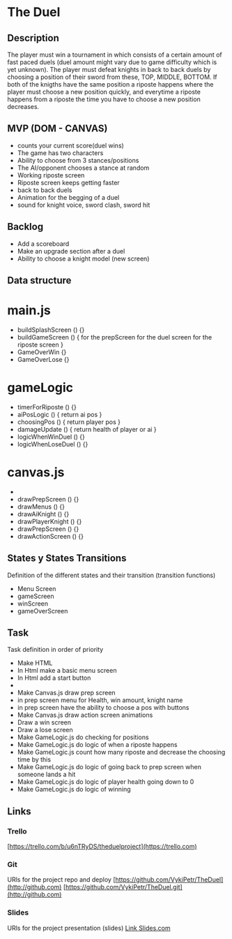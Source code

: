 # The Duel

## Description
The player must win a tournament in which consists of a certain amount of fast paced duels (duel amount might vary due to game difficulty which is yet unknown). The player must defeat knights in back to back duels by choosing a position of their sword from these, TOP, MIDDLE, BOTTOM. If both of the knigths have the same position a riposte happens where the player must choose a new position quickly, and everytime a riposte happens from a riposte the time you have to choose a new position decreases. 


## MVP (DOM - CANVAS)

- counts your current score(duel wins)
- The game has two characters
- Ability to choose from 3 stances/positions
- The AI/opponent chooses a stance at random
- Working riposte screen
- Riposte screen keeps getting faster
- back to back duels
- Animation for the begging of a duel
- sound for knight voice, sword clash, sword hit

## Backlog

- Add a scoreboard
- Make an upgrade section after a duel
- Ability to choose a knight model (new screen)

## Data structure

# main.js

- buildSplashScreen () {}
- buildGameScreen () {
      for the prepScreen
      for the duel screen
      for the riposte screen
}
- GameOverWin {}
- GameOverLose {}

# gameLogic
  
 - timerForRiposte () {}
 - aiPosLogic () {
    return ai pos
 }
 - choosingPos () {
    return player pos
 }
 - damageUpdate () {
    return health of player or ai
 }
 - logicWhenWinDuel () {}
 - logicWhenLoseDuel () {}
 
 # canvas.js
 
 
 -
 - drawPrepScreen () {}
 - drawMenus () {}
 - drawAiKnight () {}
 - drawPlayerKnight () {}
 - drawPrepScreen () {}
 - drawActionScreen () {}
 

## States y States Transitions
Definition of the different states and their transition (transition functions)

- Menu Screen
- gameScreen
- winScreen
- gameOverScreen


## Task
Task definition in order of priority

  - Make HTML
  - In Html make a basic menu screen
  - In Html add a start button
  - 
  - Make Canvas.js draw prep screen
  - in prep screen menu for Health, win amount, knight name
  - in prep screen have the ability to choose a pos with buttons
  - Make Canvas.js draw action screen animations
  - Draw a win screen
  - Draw a lose screen
  - Make GameLogic.js do checking for positions
  - Make GameLogic.js do logic of when a riposte happens
  - Make GameLogic.js count how many riposte and decrease the choosing time by this
  - Make GameLogic.js do logic of going back to prep screen when someone lands a hit
  - Make GameLogic.js do logic of player health going down to 0
  - Make GameLogic.js do logic of winning
  

## Links


### Trello
[https://trello.com/b/u6nTRyDS/theduelproject](https://trello.com)


### Git
URls for the project repo and deploy
[https://github.com/VykiPetr/TheDuel](http://github.com)
[https://github.com/VykiPetr/TheDuel.git](http://github.com)


### Slides
URls for the project presentation (slides)
[Link Slides.com](http://slides.com)
